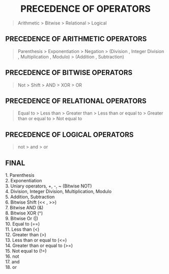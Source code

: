 <center><h1>PRECEDENCE OF OPERATORS</h1></center>

>Arithmetic > Bitwise > Relational > Logical


<h2>PRECEDENCE OF ARITHMETIC OPERATORS</h2>

> Parenthesis > Exponentiation > Negation > (Division , Integer Division , Multiplication , Modulo) > (Addition , Subtraction)


<h2>PRECEDENCE OF BITWISE OPERATORS</h2>

> Not > Shift > AND > XOR > OR


<h2>PRECEDENCE OF RELATIONAL OPERATORS</h2>

> Equal to > Less than > Greater than > Less than or equal to > Greater than or equal to > Not equal to


<h2>PRECEDENCE OF LOGICAL OPERATORS</h2>

> not > and > or 

<h2>FINAL</h2>
1.  Parenthesis<br>
2.  Exponentiation<br>
3.  Uniary operators, +, -, ~ (Bitwise NOT)<br>
4.  Division, Integer Division, Multiplication, Modulo<br>
5.  Addition, Subtraction<br>
6.  Bitwise Shift (<< , >>)<br>
7.  Bitwise AND (&)<br>
8.  Bitwise XOR (^)<br>
9.  Bitwise Or (|)<br>
10. Equal to (==)<br>
11. Less than (<)<br>
12. Greater than (>)<br>
13. Less than or equal to (<=)<br>
14. Greater than or equal to (>=)<br>
15. Not equal to (!=)<br>
16. not<br>
17. and<br>
18. or
